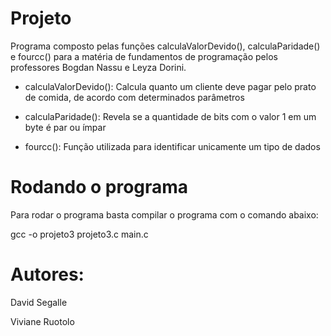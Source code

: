 # Projeto

Programa composto pelas funções calculaValorDevido(), calculaParidade() e fourcc() para a matéria de fundamentos de programação pelos professores Bogdan Nassu e Leyza Dorini.

- calculaValorDevido(): Calcula quanto um cliente deve pagar pelo prato de comida, de acordo com determinados parâmetros

- calculaParidade(): Revela se a quantidade de bits com o valor 1 em um byte é par ou ímpar

- fourcc(): Função utilizada para identificar unicamente um tipo de dados



# Rodando o programa

Para rodar o programa basta compilar o programa com o comando abaixo:

gcc -o projeto3 projeto3.c main.c



# Autores:
David Segalle

Viviane Ruotolo
